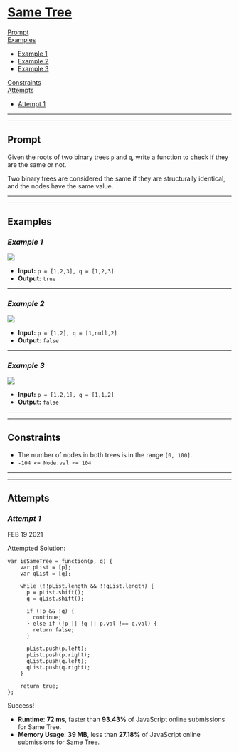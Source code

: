 # [**Same Tree**](https://leetcode.com/problems/same-tree/)

[Prompt](#prompt)  
[Examples](#examples)
- [Example 1](#example-1)  
- [Example 2](#example-2)  
- [Example 3](#example-3)  

[Constraints](#constraints)  
[Attempts](#attempts)  
- [Attempt 1](#attempt-1)

---
---
## **Prompt**
Given the roots of two binary trees `p` and `q`, write a function to check if they are the same or not.

Two binary trees are considered the same if they are structurally identical, and the nodes have the same value.

---
---
## **Examples**

### *Example 1*
![](https://assets.leetcode.com/uploads/2020/12/20/ex1.jpg)

- **Input:** `p = [1,2,3], q = [1,2,3]`  
- **Output:** `true`  

---
### *Example 2*
![](https://assets.leetcode.com/uploads/2020/12/20/ex2.jpg)

- **Input:** `p = [1,2], q = [1,null,2]`  
- **Output:** `false`

---
### *Example 3*
![](https://assets.leetcode.com/uploads/2020/12/20/ex3.jpg)

- **Input:** `p = [1,2,1], q = [1,1,2]`  
- **Output:** `false`

---
---
## **Constraints**
- The number of nodes in both trees is in the range `[0, 100]`.
- `-104 <= Node.val <= 104`

---
---
## **Attempts**

### *Attempt 1*
FEB 19 2021

Attempted Solution:
```
var isSameTree = function(p, q) {
    var pList = [p];
    var qList = [q];

    while (!!pList.length && !!qList.length) {
      p = pList.shift();
      q = qList.shift();

      if (!p && !q) {
        continue;
      } else if (!p || !q || p.val !== q.val) {
        return false;
      }

      pList.push(p.left);
      pList.push(p.right);
      qList.push(q.left);
      qList.push(q.right);
    }

    return true;
};
```

Success!

- **Runtime**: **72 ms**, faster than **93.43%** of JavaScript online submissions for Same Tree.
- **Memory Usage**: **39 MB**, less than **27.18%** of JavaScript online submissions for Same Tree.
